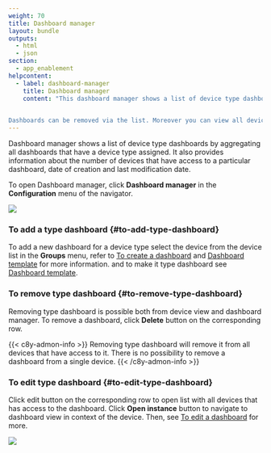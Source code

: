 ```yaml
---
weight: 70
title: Dashboard manager
layout: bundle
outputs:
  - html
  - json
section:
  - app_enablement
helpcontent:
  - label: dashboard-manager
    title: Dashboard manager
    content: "This dashboard manager shows a list of device type dashboards by aggregating all dashboards that have a device type assigned. 
    

Dashboards can be removed via the list. Moreover you can view all devices that have access to a particular dashboard. Dashboards can be edited by navigating to the device view."
---
```


Dashboard manager shows a list of device type dashboards by aggregating all dashboards that have a device type assigned.
It also provides information about the number of devices that have access to a particular dashboard, date of creation and last modification date.

To open Dashboard manager, click **Dashboard manager** in the **Configuration** menu of the navigator.

<img src="/images/users-guide/cockpit/dashboard-manager.png" name="Dashboard manager"/>


### To add a type dashboard {#to-add-type-dashboard}

To add a new dashboard for a device type select the device from the device list in the **Groups** menu, refer to [To create a dashboard](/cockpit/working-with-dashboards/#to-create-a-dashboard) and [Dashboard template](/cockpit/working-with-dashboards/#dashboard-template) for more information. 
and to make it type dashboard see [Dashboard template](/cockpit/working-with-dashboards/#dashboard-template).

### To remove type dashboard {#to-remove-type-dashboard}

Removing type dashboard is possible both from device view and dashboard manager. To remove a dashboard, click **Delete** button on the corresponding row.

{{< c8y-admon-info >}}
Removing type dashboard will remove it from all devices that have access to it. There is no possibility to remove a dashboard from a single device.
{{< /c8y-admon-info >}}

### To edit type dashboard {#to-edit-type-dashboard}

Click edit button on the corresponding row to open list with all devices that has access to the dashboard. 
Click **Open instance** button to navigate to dashboard view in context of the device. Then, see [To edit a dashboard](/cockpit/working-with-dashboards/#to-edit-a-dashboard) for more.

<img src="/images/users-guide/cockpit/dashboard-manager-edit.png" name="Dashboard manager edit"/>
